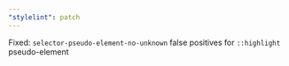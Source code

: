 ```yaml
---
"stylelint": patch
---
```


Fixed: `selector-pseudo-element-no-unknown` false positives for `::highlight` pseudo-element
